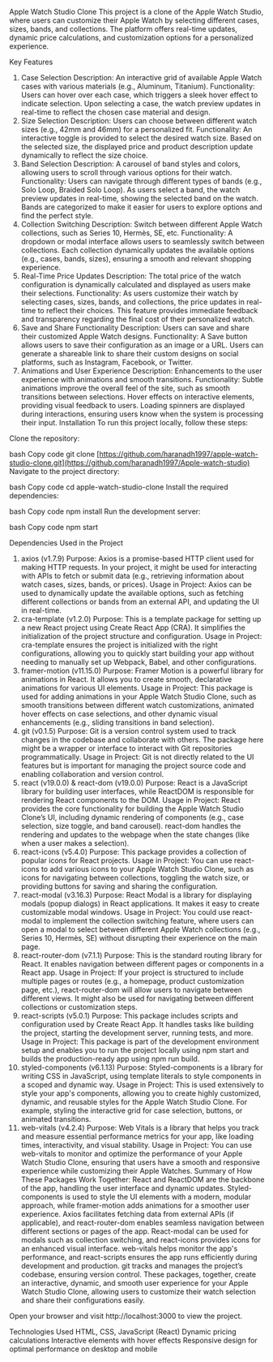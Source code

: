 Apple Watch Studio Clone
This project is a clone of the Apple Watch Studio, where users can customize their Apple Watch by selecting different cases, sizes, bands, and collections. The platform offers real-time updates, dynamic price calculations, and customization options for a personalized experience.

Key Features
1. Case Selection
Description: An interactive grid of available Apple Watch cases with various materials (e.g., Aluminum, Titanium).
Functionality:
Users can hover over each case, which triggers a sleek hover effect to indicate selection.
Upon selecting a case, the watch preview updates in real-time to reflect the chosen case material and design.
2. Size Selection
Description: Users can choose between different watch sizes (e.g., 42mm and 46mm) for a personalized fit.
Functionality:
An interactive toggle is provided to select the desired watch size.
Based on the selected size, the displayed price and product description update dynamically to reflect the size choice.
3. Band Selection
Description: A carousel of band styles and colors, allowing users to scroll through various options for their watch.
Functionality:
Users can navigate through different types of bands (e.g., Solo Loop, Braided Solo Loop).
As users select a band, the watch preview updates in real-time, showing the selected band on the watch.
Bands are categorized to make it easier for users to explore options and find the perfect style.
4. Collection Switching
Description: Switch between different Apple Watch collections, such as Series 10, Hermès, SE, etc.
Functionality:
A dropdown or modal interface allows users to seamlessly switch between collections.
Each collection dynamically updates the available options (e.g., cases, bands, sizes), ensuring a smooth and relevant shopping experience.
5. Real-Time Price Updates
Description: The total price of the watch configuration is dynamically calculated and displayed as users make their selections.
Functionality:
As users customize their watch by selecting cases, sizes, bands, and collections, the price updates in real-time to reflect their choices.
This feature provides immediate feedback and transparency regarding the final cost of their personalized watch.
6. Save and Share Functionality
Description: Users can save and share their customized Apple Watch designs.
Functionality:
A Save button allows users to save their configuration as an image or a URL.
Users can generate a shareable link to share their custom designs on social platforms, such as Instagram, Facebook, or Twitter.
7. Animations and User Experience
Description: Enhancements to the user experience with animations and smooth transitions.
Functionality:
Subtle animations improve the overall feel of the site, such as smooth transitions between selections.
Hover effects on interactive elements, providing visual feedback to users.
Loading spinners are displayed during interactions, ensuring users know when the system is processing their input.
Installation
To run this project locally, follow these steps:

Clone the repository:

bash
Copy code
git clone [https://github.com/haranadh1997/apple-watch-studio-clone.git](https://github.com/haranadh1997/Apple-watch-studio)
Navigate to the project directory:

bash
Copy code
cd apple-watch-studio-clone
Install the required dependencies:

bash
Copy code
npm install
Run the development server:

bash
Copy code
npm start


Dependencies Used in the Project
1. axios (v1.7.9)
Purpose: Axios is a promise-based HTTP client used for making HTTP requests. In your project, it might be used for interacting with APIs to fetch or submit data (e.g., retrieving information about watch cases, sizes, bands, or prices).
Usage in Project: Axios can be used to dynamically update the available options, such as fetching different collections or bands from an external API, and updating the UI in real-time.
2. cra-template (v1.2.0)
Purpose: This is a template package for setting up a new React project using Create React App (CRA). It simplifies the initialization of the project structure and configuration.
Usage in Project: cra-template ensures the project is initialized with the right configurations, allowing you to quickly start building your app without needing to manually set up Webpack, Babel, and other configurations.
3. framer-motion (v11.15.0)
Purpose: Framer Motion is a powerful library for animations in React. It allows you to create smooth, declarative animations for various UI elements.
Usage in Project: This package is used for adding animations in your Apple Watch Studio Clone, such as smooth transitions between different watch customizations, animated hover effects on case selections, and other dynamic visual enhancements (e.g., sliding transitions in band selection).
4. git (v0.1.5)
Purpose: Git is a version control system used to track changes in the codebase and collaborate with others. The package here might be a wrapper or interface to interact with Git repositories programmatically.
Usage in Project: Git is not directly related to the UI features but is important for managing the project source code and enabling collaboration and version control.
5. react (v19.0.0) & react-dom (v19.0.0)
Purpose: React is a JavaScript library for building user interfaces, while ReactDOM is responsible for rendering React components to the DOM.
Usage in Project: React provides the core functionality for building the Apple Watch Studio Clone’s UI, including dynamic rendering of components (e.g., case selection, size toggle, and band carousel). react-dom handles the rendering and updates to the webpage when the state changes (like when a user makes a selection).
6. react-icons (v5.4.0)
Purpose: This package provides a collection of popular icons for React projects.
Usage in Project: You can use react-icons to add various icons to your Apple Watch Studio Clone, such as icons for navigating between collections, toggling the watch size, or providing buttons for saving and sharing the configuration.
7. react-modal (v3.16.3)
Purpose: React Modal is a library for displaying modals (popup dialogs) in React applications. It makes it easy to create customizable modal windows.
Usage in Project: You could use react-modal to implement the collection switching feature, where users can open a modal to select between different Apple Watch collections (e.g., Series 10, Hermès, SE) without disrupting their experience on the main page.
8. react-router-dom (v7.1.1)
Purpose: This is the standard routing library for React. It enables navigation between different pages or components in a React app.
Usage in Project: If your project is structured to include multiple pages or routes (e.g., a homepage, product customization page, etc.), react-router-dom will allow users to navigate between different views. It might also be used for navigating between different collections or customization steps.
9. react-scripts (v5.0.1)
Purpose: This package includes scripts and configuration used by Create React App. It handles tasks like building the project, starting the development server, running tests, and more.
Usage in Project: This package is part of the development environment setup and enables you to run the project locally using npm start and builds the production-ready app using npm run build.
10. styled-components (v6.1.13)
Purpose: Styled-components is a library for writing CSS in JavaScript, using template literals to style components in a scoped and dynamic way.
Usage in Project: This is used extensively to style your app's components, allowing you to create highly customized, dynamic, and reusable styles for the Apple Watch Studio Clone. For example, styling the interactive grid for case selection, buttons, or animated transitions.
11. web-vitals (v4.2.4)
Purpose: Web Vitals is a library that helps you track and measure essential performance metrics for your app, like loading times, interactivity, and visual stability.
Usage in Project: You can use web-vitals to monitor and optimize the performance of your Apple Watch Studio Clone, ensuring that users have a smooth and responsive experience while customizing their Apple Watches.
Summary of How These Packages Work Together:
React and ReactDOM are the backbone of the app, handling the user interface and dynamic updates.
Styled-components is used to style the UI elements with a modern, modular approach, while framer-motion adds animations for a smoother user experience.
Axios facilitates fetching data from external APIs (if applicable), and react-router-dom enables seamless navigation between different sections or pages of the app.
React-modal can be used for modals such as collection switching, and react-icons provides icons for an enhanced visual interface.
web-vitals helps monitor the app's performance, and react-scripts ensures the app runs efficiently during development and production.
git tracks and manages the project’s codebase, ensuring version control.
These packages, together, create an interactive, dynamic, and smooth user experience for your Apple Watch Studio Clone, allowing users to customize their watch selection and share their configurations easily.


Open your browser and visit http://localhost:3000 to view the project.

Technologies Used
HTML, CSS, JavaScript (React)
Dynamic pricing calculations
Interactive elements with hover effects
Responsive design for optimal performance on desktop and mobile

